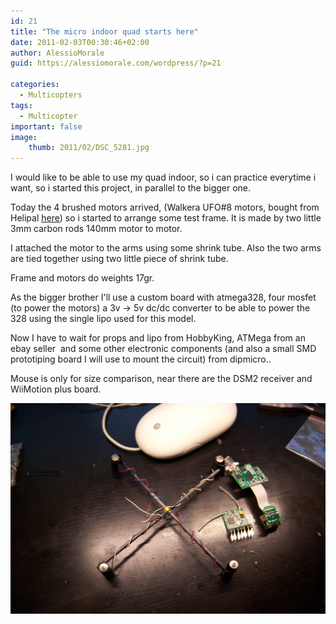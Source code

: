 ```yaml
---
id: 21
title: "The micro indoor quad starts here"
date: 2011-02-03T00:30:46+02:00
author: AlessioMorale
guid: https://alessiomorale.com/wordpress/?p=21

categories:
  - Multicopters
tags:
  - Multicopter
important: false
image:
    thumb: 2011/02/DSC_5281.jpg
---
```


I would like to be able to use my quad indoor, so i can practice everytime i want, so i started this project, in parallel to the bigger one.

Today the 4 brushed motors arrived, (Walkera UFO#8 motors, bought from Helipal <a href="http://www.helipal.com/ufo-8--z-12-motor-set.html" target="_blank">here</a>) so i started to arrange some test frame. It is made by two little 3mm carbon rods 140mm motor to motor.

I attached the motor to the arms using some shrink tube. Also the two arms are tied together using two little piece of shrink tube.

Frame and motors do weights 17gr.

As the bigger brother I'll use a custom board with atmega328, four mosfet (to power the motors) a 3v -> 5v dc/dc converter to be able to power the 328 using the single lipo used for this model.

Now I have to wait for props and lipo from HobbyKing, ATMega from an ebay seller  and some other electronic components (and also a small SMD prototiping board I will use to mount the circuit) from dipmicro..

Mouse is only for size comparison, near there are the DSM2 receiver and WiiMotion plus board.

![](/images/2011/02/DSC_5281.jpg)
